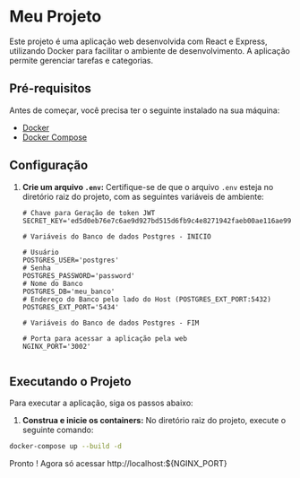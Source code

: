 # Meu Projeto

Este projeto é uma aplicação web desenvolvida com React e Express, utilizando Docker para facilitar o ambiente de desenvolvimento. A aplicação permite gerenciar tarefas e categorias.

## Pré-requisitos

Antes de começar, você precisa ter o seguinte instalado na sua máquina:

- [Docker](https://www.docker.com/get-started)
- [Docker Compose](https://docs.docker.com/compose/)

## Configuração

1. **Crie um arquivo `.env`:**
   Certifique-se de que o arquivo `.env` esteja no diretório raiz do projeto, com as seguintes variáveis de ambiente:

   ```env
   # Chave para Geração de token JWT
   SECRET_KEY='ed5d0eb76e7c6ae9d927bd515d6fb9c4e8271942faeb00ae116ae9923569b3d3'

   # Variáveis do Banco de dados Postgres - INICIO

   # Usuário
   POSTGRES_USER='postgres'
   # Senha
   POSTGRES_PASSWORD='password'
   # Nome do Banco
   POSTGRES_DB='meu_banco'
   # Endereço do Banco pelo lado do Host (POSTGRES_EXT_PORT:5432)
   POSTGRES_EXT_PORT='5434'

   # Variáveis do Banco de dados Postgres - FIM

   # Porta para acessar a aplicação pela web
   NGINX_PORT='3002'


## Executando o Projeto

Para executar a aplicação, siga os passos abaixo:

1. **Construa e inicie os containers:**
No diretório raiz do projeto, execute o seguinte comando:

```bash
docker-compose up --build -d

```
Pronto ! Agora só acessar http://localhost:${NGINX_PORT}